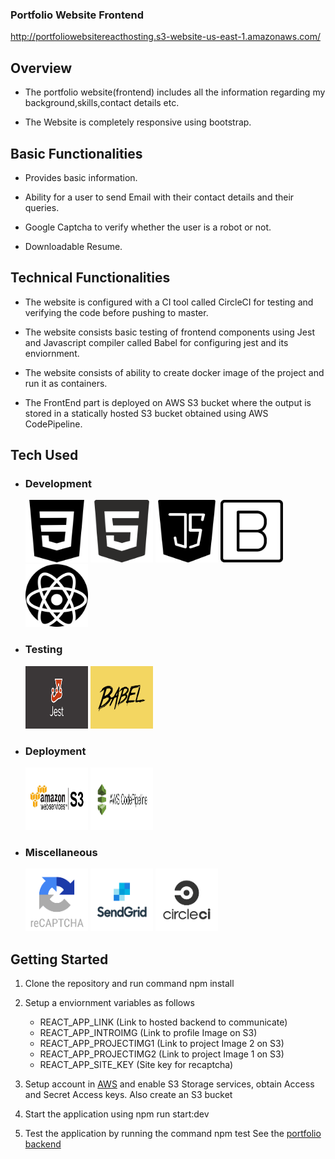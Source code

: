 ### Portfolio Website Frontend

http://portfoliowebsitereacthosting.s3-website-us-east-1.amazonaws.com/

## Overview

- The portfolio website(frontend) includes all the information regarding my background,skills,contact details etc.

- The Website is completely responsive using bootstrap.

## Basic Functionalities

- Provides basic information.

- Ability for a user to send Email with their contact details and their queries.

- Google Captcha to verify whether the user is a robot or not.

- Downloadable Resume.

## Technical Functionalities

- The website is configured with a CI tool called CircleCI for testing and verifying the code before pushing to master.

- The website consists basic testing of frontend components using Jest and Javascript compiler called Babel for configuring jest and its enviornment.

- The website consists of ability to create docker image of the project and run it as containers.

- The FrontEnd part is deployed on AWS S3 bucket where the output is stored in a statically hosted S3 bucket obtained using AWS CodePipeline.

## Tech Used

- ### Development

   <img src="https://github.com/Sachin796/portfolio_frontend/blob/master/public/images/css.svg" width="100" height="100">
   <img src="https://github.com/Sachin796/portfolio_frontend/blob/master/public/images/html-5.svg" width="100" height="100">
   <img src="https://github.com/Sachin796/portfolio_frontend/blob/master/public/images/java-script.svg" width="100" height="100">
   <img src="https://github.com/Sachin796/portfolio_frontend/blob/master/public/images/bootstrap.svg" width="100" height="100">
   <img src="https://github.com/Sachin796/portfolio_frontend/blob/master/public/images/react.svg" width="100" height="100">

- ### Testing

   <img src="https://github.com/Sachin796/portfolio_frontend/blob/master/public/images/jest.png" width="100" height="100">
   <img src="https://github.com/Sachin796/portfolio_frontend/blob/master/public/images/babel.png" width="100" height="100">

- ### Deployment

   <img src="https://github.com/Sachin796/portfolio_frontend/blob/master/public/images/s3.jpg" width="100" height="100">
   <img src="https://github.com/Sachin796/portfolio_frontend/blob/master/public/images/codepipeline.png" width="100" height="100">

- ### Miscellaneous

   <img src="https://github.com/Sachin796/portfolio_frontend/blob/master/public/images/recaptcha.png" width="100" height="100">
   <img src="https://github.com/Sachin796/portfolio_frontend/blob/master/public/images/sendgrid.png" width="100" height="100">
   <img src="https://github.com/Sachin796/portfolio_frontend/blob/master/public/images/circleci.png" width="100" height="100">

## Getting Started

1. Clone the repository and run command npm install

2. Setup a enviornment variables as follows

   - REACT_APP_LINK (Link to hosted backend to communicate)
   - REACT_APP_INTROIMG (Link to profile Image on S3)
   - REACT_APP_PROJECTIMG1 (Link to project Image 2 on S3)
   - REACT_APP_PROJECTIMG2 (Link to project Image 1 on S3)
   - REACT_APP_SITE_KEY (Site key for recaptcha)

3. Setup account in [AWS](https://aws.amazon.com/s3/) and enable S3 Storage services, obtain Access and Secret Access keys. Also create an S3 bucket

4. Start the application using npm run start:dev

5. Test the application by running the command npm test
   See the [portfolio backend](https://github.com/Sachin796/portfolio_backend)
